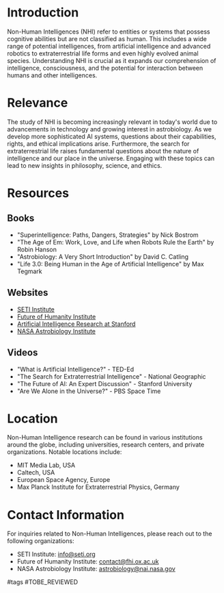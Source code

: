# Introduction
Non-Human Intelligences (NHI) refer to entities or systems that possess cognitive abilities but are not classified as human. This includes a wide range of potential intelligences, from artificial intelligence and advanced robotics to extraterrestrial life forms and even highly evolved animal species. Understanding NHI is crucial as it expands our comprehension of intelligence, consciousness, and the potential for interaction between humans and other intelligences.

# Relevance
The study of NHI is becoming increasingly relevant in today's world due to advancements in technology and growing interest in astrobiology. As we develop more sophisticated AI systems, questions about their capabilities, rights, and ethical implications arise. Furthermore, the search for extraterrestrial life raises fundamental questions about the nature of intelligence and our place in the universe. Engaging with these topics can lead to new insights in philosophy, science, and ethics.

# Resources

## Books
- "Superintelligence: Paths, Dangers, Strategies" by Nick Bostrom
- "The Age of Em: Work, Love, and Life when Robots Rule the Earth" by Robin Hanson
- "Astrobiology: A Very Short Introduction" by David C. Catling
- "Life 3.0: Being Human in the Age of Artificial Intelligence" by Max Tegmark

## Websites
- [SETI Institute](https://www.seti.org)
- [Future of Humanity Institute](https://www.fhi.ox.ac.uk)
- [Artificial Intelligence Research at Stanford](https://ai.stanford.edu)
- [NASA Astrobiology Institute](https://www.nai.nasa.gov)

## Videos
- "What is Artificial Intelligence?" - TED-Ed
- "The Search for Extraterrestrial Intelligence" - National Geographic
- "The Future of AI: An Expert Discussion" - Stanford University
- "Are We Alone in the Universe?" - PBS Space Time

# Location
Non-Human Intelligence research can be found in various institutions around the globe, including universities, research centers, and private organizations. Notable locations include:
- MIT Media Lab, USA
- Caltech, USA
- European Space Agency, Europe
- Max Planck Institute for Extraterrestrial Physics, Germany

# Contact Information
For inquiries related to Non-Human Intelligences, please reach out to the following organizations:

- SETI Institute: info@seti.org
- Future of Humanity Institute: contact@fhi.ox.ac.uk
- NASA Astrobiology Institute: astrobiology@nai.nasa.gov

#tags 
#TOBE_REVIEWED
